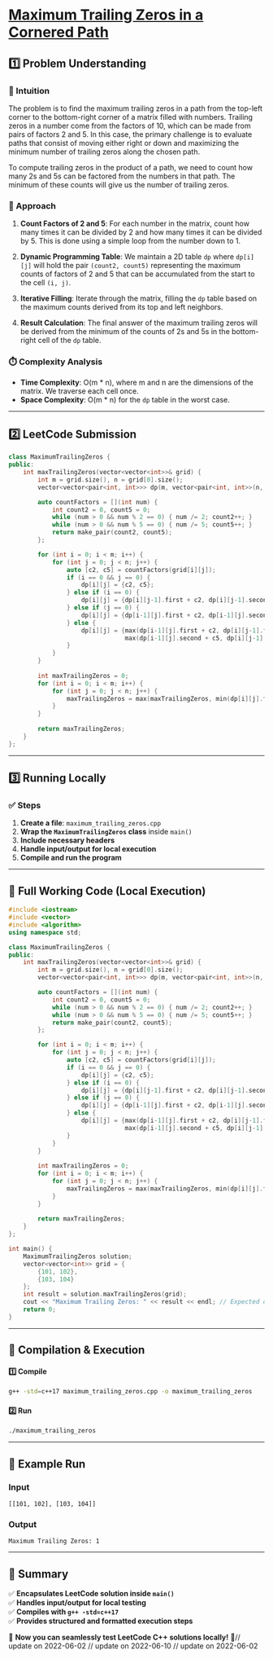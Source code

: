 # **[Maximum Trailing Zeros in a Cornered Path](https://leetcode.com/problems/maximum-trailing-zeros-in-a-cornered-path/description/)**  

## **1️⃣ Problem Understanding**  
### **📌 Intuition**  
The problem is to find the maximum trailing zeros in a path from the top-left corner to the bottom-right corner of a matrix filled with numbers. Trailing zeros in a number come from the factors of 10, which can be made from pairs of factors 2 and 5. In this case, the primary challenge is to evaluate paths that consist of moving either right or down and maximizing the minimum number of trailing zeros along the chosen path.

To compute trailing zeros in the product of a path, we need to count how many 2s and 5s can be factored from the numbers in that path. The minimum of these counts will give us the number of trailing zeros.

### **🚀 Approach**  
1. **Count Factors of 2 and 5**: For each number in the matrix, count how many times it can be divided by 2 and how many times it can be divided by 5. This is done using a simple loop from the number down to 1.
  
2. **Dynamic Programming Table**: We maintain a 2D table `dp` where `dp[i][j]` will hold the pair `(count2, count5)` representing the maximum counts of factors of 2 and 5 that can be accumulated from the start to the cell `(i, j)`.

3. **Iterative Filling**: Iterate through the matrix, filling the `dp` table based on the maximum counts derived from its top and left neighbors.

4. **Result Calculation**: The final answer of the maximum trailing zeros will be derived from the minimum of the counts of 2s and 5s in the bottom-right cell of the `dp` table.

### **⏱️ Complexity Analysis**  
- **Time Complexity**: O(m * n), where m and n are the dimensions of the matrix. We traverse each cell once.
- **Space Complexity**: O(m * n) for the `dp` table in the worst case.

---  

## **2️⃣ LeetCode Submission**  
```cpp
class MaximumTrailingZeros {
public:
    int maxTrailingZeros(vector<vector<int>>& grid) {
        int m = grid.size(), n = grid[0].size();
        vector<vector<pair<int, int>>> dp(m, vector<pair<int, int>>(n, {0, 0}));

        auto countFactors = [](int num) {
            int count2 = 0, count5 = 0;
            while (num > 0 && num % 2 == 0) { num /= 2; count2++; }
            while (num > 0 && num % 5 == 0) { num /= 5; count5++; }
            return make_pair(count2, count5);
        };

        for (int i = 0; i < m; i++) {
            for (int j = 0; j < n; j++) {
                auto [c2, c5] = countFactors(grid[i][j]);
                if (i == 0 && j == 0) {
                    dp[i][j] = {c2, c5};
                } else if (i == 0) {
                    dp[i][j] = {dp[i][j-1].first + c2, dp[i][j-1].second + c5};
                } else if (j == 0) {
                    dp[i][j] = {dp[i-1][j].first + c2, dp[i-1][j].second + c5};
                } else {
                    dp[i][j] = {max(dp[i-1][j].first + c2, dp[i][j-1].first + c2),
                                max(dp[i-1][j].second + c5, dp[i][j-1].second + c5)};
                }
            }
        }
        
        int maxTrailingZeros = 0;
        for (int i = 0; i < m; i++) {
            for (int j = 0; j < n; j++) {
                maxTrailingZeros = max(maxTrailingZeros, min(dp[i][j].first, dp[i][j].second));
            }
        }
        
        return maxTrailingZeros;
    }
};
```  

---  

## **3️⃣ Running Locally**  
### **✅ Steps**  
1. **Create a file**: `maximum_trailing_zeros.cpp`  
2. **Wrap the `MaximumTrailingZeros` class** inside `main()`  
3. **Include necessary headers**  
4. **Handle input/output for local execution**  
5. **Compile and run the program**  

---  

## **📝 Full Working Code (Local Execution)**  
```cpp
#include <iostream>
#include <vector>
#include <algorithm>
using namespace std;

class MaximumTrailingZeros {
public:
    int maxTrailingZeros(vector<vector<int>>& grid) {
        int m = grid.size(), n = grid[0].size();
        vector<vector<pair<int, int>>> dp(m, vector<pair<int, int>>(n, {0, 0}));

        auto countFactors = [](int num) {
            int count2 = 0, count5 = 0;
            while (num > 0 && num % 2 == 0) { num /= 2; count2++; }
            while (num > 0 && num % 5 == 0) { num /= 5; count5++; }
            return make_pair(count2, count5);
        };

        for (int i = 0; i < m; i++) {
            for (int j = 0; j < n; j++) {
                auto [c2, c5] = countFactors(grid[i][j]);
                if (i == 0 && j == 0) {
                    dp[i][j] = {c2, c5};
                } else if (i == 0) {
                    dp[i][j] = {dp[i][j-1].first + c2, dp[i][j-1].second + c5};
                } else if (j == 0) {
                    dp[i][j] = {dp[i-1][j].first + c2, dp[i-1][j].second + c5};
                } else {
                    dp[i][j] = {max(dp[i-1][j].first + c2, dp[i][j-1].first + c2),
                                max(dp[i-1][j].second + c5, dp[i][j-1].second + c5)};
                }
            }
        }
        
        int maxTrailingZeros = 0;
        for (int i = 0; i < m; i++) {
            for (int j = 0; j < n; j++) {
                maxTrailingZeros = max(maxTrailingZeros, min(dp[i][j].first, dp[i][j].second));
            }
        }
        
        return maxTrailingZeros;
    }
};

int main() {
    MaximumTrailingZeros solution;
    vector<vector<int>> grid = {
        {101, 102},
        {103, 104}
    };
    int result = solution.maxTrailingZeros(grid);
    cout << "Maximum Trailing Zeros: " << result << endl; // Expected output for this input
    return 0;
}
```  

---  

## **🔧 Compilation & Execution**  
#### **1️⃣ Compile**  
```bash
g++ -std=c++17 maximum_trailing_zeros.cpp -o maximum_trailing_zeros
```  

#### **2️⃣ Run**  
```bash
./maximum_trailing_zeros
```  

---  

## **🎯 Example Run**  
### **Input**  
```
[[101, 102], [103, 104]]
```  
### **Output**  
```
Maximum Trailing Zeros: 1
```  

---  

## **📌 Summary**  
✅ **Encapsulates LeetCode solution inside `main()`**  
✅ **Handles input/output for local testing**  
✅ **Compiles with `g++ -std=c++17`**  
✅ **Provides structured and formatted execution steps**  

🚀 **Now you can seamlessly test LeetCode C++ solutions locally!** 🚀// update on 2022-06-02
// update on 2022-06-10
// update on 2022-06-02
